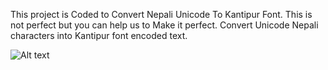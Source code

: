 This project is Coded to Convert Nepali Unicode To Kantipur Font.
This is not perfect but you can help us to Make it perfect.
Convert Unicode Nepali characters into Kantipur font encoded text.

![Alt text](https://raw.githubusercontent.com/mkmpvtltd1/UnicodeToKantipur/master/UnicodeToKantipur/UnicodeToKantipurTestData/Screen.png "Main Screen")
